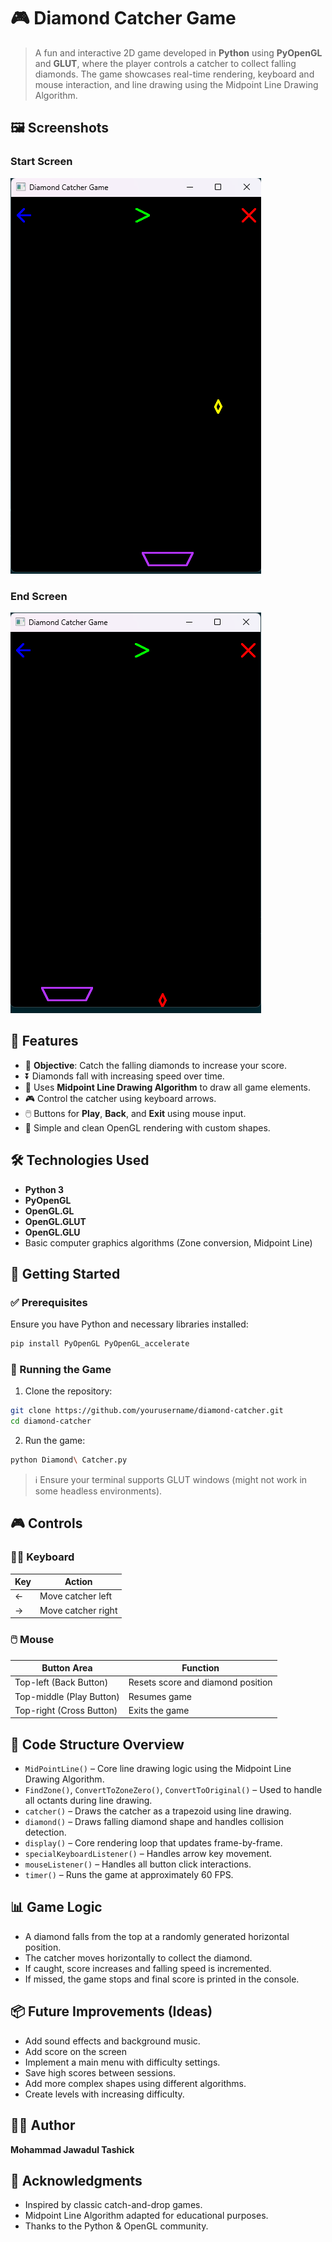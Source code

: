 


# 🎮 Diamond Catcher Game

> A fun and interactive 2D game developed in **Python** using **PyOpenGL** and **GLUT**, where the player controls a catcher to collect falling diamonds. The game showcases real-time rendering, keyboard and mouse interaction, and line drawing using the Midpoint Line Drawing Algorithm.



## 🖼️ Screenshots

### Start Screen  
![Start](Start.png)

### End Screen  
![End](End.png)


## 📌 Features

* 🎯 **Objective**: Catch the falling diamonds to increase your score.
* ⏬ Diamonds fall with increasing speed over time.
* 🧠 Uses **Midpoint Line Drawing Algorithm** to draw all game elements.
* 🎮 Control the catcher using keyboard arrows.
* 🖱️ Buttons for **Play**, **Back**, and **Exit** using mouse input.
* 🧊 Simple and clean OpenGL rendering with custom shapes.



## 🛠️ Technologies Used

* **Python 3**
* **PyOpenGL**
* **OpenGL.GL**
* **OpenGL.GLUT**
* **OpenGL.GLU**
* Basic computer graphics algorithms (Zone conversion, Midpoint Line)



## 🚀 Getting Started

### ✅ Prerequisites

Ensure you have Python and necessary libraries installed:

```bash
pip install PyOpenGL PyOpenGL_accelerate
```

### 📂 Running the Game

1. Clone the repository:

```bash
git clone https://github.com/yourusername/diamond-catcher.git
cd diamond-catcher
```

2. Run the game:

```bash
python Diamond\ Catcher.py
```

> ℹ️ Ensure your terminal supports GLUT windows (might not work in some headless environments).



## 🎮 Controls

### 🧑‍💻 Keyboard

| Key | Action             |
| --- | ------------------ |
| ←   | Move catcher left  |
| →   | Move catcher right |

### 🖱️ Mouse

| Button Area              | Function                          |
| ------------------------ | --------------------------------- |
| Top-left (Back Button)   | Resets score and diamond position |
| Top-middle (Play Button) | Resumes game                      |
| Top-right (Cross Button) | Exits the game                    |



## 🧩 Code Structure Overview

* `MidPointLine()` – Core line drawing logic using the Midpoint Line Drawing Algorithm.
* `FindZone()`, `ConvertToZoneZero()`, `ConvertToOriginal()` – Used to handle all octants during line drawing.
* `catcher()` – Draws the catcher as a trapezoid using line drawing.
* `diamond()` – Draws falling diamond shape and handles collision detection.
* `display()` – Core rendering loop that updates frame-by-frame.
* `specialKeyboardListener()` – Handles arrow key movement.
* `mouseListener()` – Handles all button click interactions.
* `timer()` – Runs the game at approximately 60 FPS.



## 📊 Game Logic

* A diamond falls from the top at a randomly generated horizontal position.
* The catcher moves horizontally to collect the diamond.
* If caught, score increases and falling speed is incremented.
* If missed, the game stops and final score is printed in the console.



## 📦 Future Improvements (Ideas)

* Add sound effects and background music.
* Add score on the screen
* Implement a main menu with difficulty settings.
* Save high scores between sessions.
* Add more complex shapes using different algorithms.
* Create levels with increasing difficulty.



## 👨‍💻 Author

**Mohammad Jawadul Tashick**





## 🙌 Acknowledgments

* Inspired by classic catch-and-drop games.
* Midpoint Line Algorithm adapted for educational purposes.
* Thanks to the Python & OpenGL community.




